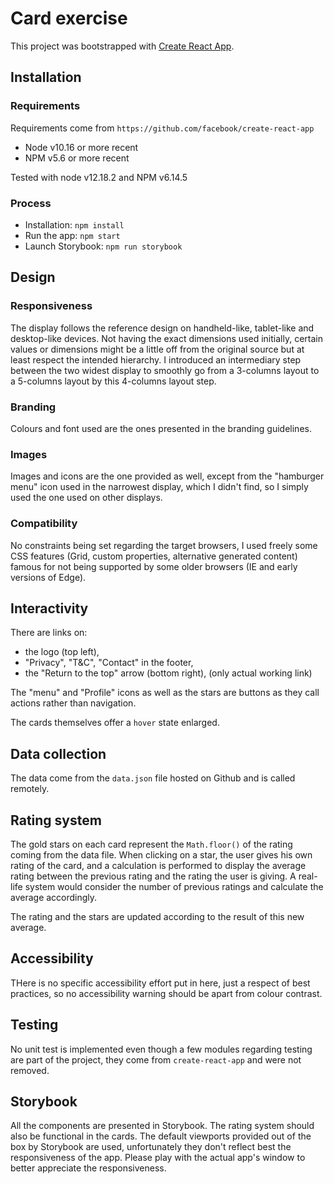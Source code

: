 # Card exercise

This project was bootstrapped with [Create React App](https://github.com/facebook/create-react-app).

## Installation

### Requirements
Requirements come from `https://github.com/facebook/create-react-app`

- Node v10.16 or more recent
- NPM v5.6 or more recent

Tested with node v12.18.2 and NPM v6.14.5

### Process
- Installation: `npm install`
- Run the app: `npm start`
- Launch Storybook: `npm run storybook`

## Design

### Responsiveness
The display follows the reference design on handheld-like, tablet-like and desktop-like devices. Not having the exact
dimensions used initially, certain values or dimensions might be a little off from the original source but at least
respect the intended hierarchy. I introduced an intermediary step between the two widest display to smoothly go from a
3-columns layout to a 5-columns layout by this 4-columns layout step.

### Branding
Colours and font used are the ones presented in the branding guidelines.

### Images
Images and icons are the one provided as well, except from the "hamburger menu" icon used in the narrowest display,
which I didn't find, so I simply used the one used on other displays.

### Compatibility
No constraints being set regarding the target browsers, I used freely some CSS features (Grid, custom properties,
alternative generated content) famous for not being supported by some older browsers (IE and early versions of Edge).

## Interactivity
There are links on:
- the logo (top left),
- "Privacy", "T&C", "Contact" in the footer,
- the "Return to the top" arrow (bottom right), (only actual working link)

The "menu" and "Profile" icons as well as the stars are buttons as they call actions rather than navigation.

The cards themselves offer a `hover` state enlarged.

## Data collection
The data come from the `data.json` file hosted on Github and is called remotely.

## Rating system
The gold stars on each card represent the `Math.floor()` of the rating coming from the data file. When clicking on a
star, the user gives his own rating of the card, and a calculation is performed to display the average rating
between the previous rating and the rating the user is giving. A real-life system would consider the number of previous
ratings and calculate the average accordingly.

The rating and the stars are updated according to the result of this new average.

## Accessibility
THere is no specific accessibility effort put in here, just a respect of best practices, so no accessibility warning should be apart from colour contrast.

## Testing
No unit test is implemented even though a few modules regarding testing are part of the project, they come from `create-react-app` and were not removed.

## Storybook
All the components are presented in Storybook. The rating system should also be functional in the cards. The default
viewports provided out of the box by Storybook are used, unfortunately they don't reflect best the responsiveness of the
app. Please play with the actual app's window to better appreciate the responsiveness.  
